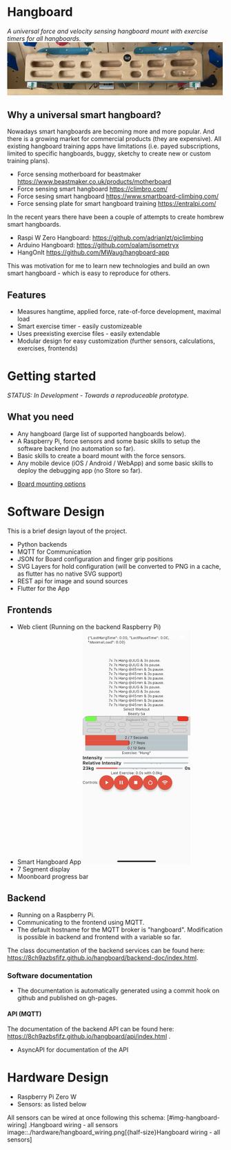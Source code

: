 # Hangboard 
*A universal force and velocity sensing hangboard mount with exercise timers for all hangboards.*
<img src="./boards/board_mount/smart_hangboard_v2.png" alt="Prototype" width="500"/>

## Why a universal smart hangboard?
Nowadays smart hangboards are becoming more and more popular. And there is a growing market for commercial
products (they are expensive).
All existing hangboard training apps have limitations (i.e. payed subscriptions,
limited to specific hangboards, buggy, sketchy to create new or custom training plans). 
+ Force sensing motherboard for beastmaker https://www.beastmaker.co.uk/products/motherboard
+ Force sensing smart hangboard https://climbro.com/
+ Force sesing smart hangboard https://www.smartboard-climbing.com/ 
+ Force sensing plate for smart hangboard training https://entralpi.com/ 

In the recent years
there have been a couple of attempts to create hombrew smart hangboards.
+ Raspi W Zero Hangboard: https://github.com/adrianlzt/piclimbing
+ Arduino Hangboard: https://github.com/oalam/isometryx 
+ HangOnIt https://github.com/MWaug/hangboard-app

This was motivation for me to learn new technologies and build an own smart hangboard - which is easy to reproduce for others.

## Features
- Measures hangtime, applied force, rate-of-force development, maximal load 
- Smart exercise timer - easily customizeable
- Uses preexisting exercise files - easily extendable
- Modular design for easy customization (further sensors, calculations, exercises, frontends)

# Getting started
*STATUS: In Development - Towards a reproduceable prototype.*


## What you need
- Any hangboard (large list of supported hangboards below).
- A Raspberry Pi, force sensors and some basic skills to setup the software backend (no automation so far).
- Basic skills to create a board mount with the force sensors.
- Any mobile device (iOS / Android / WebApp) and some basic skills to deploy the debugging app (no Store so far).

+ [Board mounting options](boards/board_mount/README.md)


# Software Design
This is a brief design layout of the project. 

- Python backends
- MQTT for Communication 
- JSON for Board configuration and finger grip positions
- SVG Layers for hold configuration (will be converted to PNG in a cache, as flutter has no native SVG support)
- REST api for image and sound sources
- Flutter for the App


## Frontends
+ Web client (Running on the backend Raspberry Pi)
+ Smart Hangboard App <img src="./frontend/flutter_hangboard/doc/app_screenshot.png" alt="Prototype" width="250"/>
+ 7 Segment display 
+ Moonboard progress bar

## Backend
- Running on a Raspberry Pi.
- Communicating to the frontend using MQTT.
- The default hostname for the MQTT broker is "hangboard". Modification is possible in backend and frontend with a variable so far.

The class documentation of the backend services can be found here: https://8ch9azbsfifz.github.io/hangboard/backend-doc/index.html.

### Software documentation
- The documentation is automatically generated using a commit hook on github and published on gh-pages.

#### API (MQTT)
The documentation of the backend API can be found here: https://8ch9azbsfifz.github.io/hangboard/api/index.html .

- AsyncAPI for documentation of the API


# Hardware Design
- Raspberry Pi Zero W
- Sensors: as listed below

All sensors can be wired at once following this schema:
[#img-hangboard-wiring]
.Hangboard wiring - all sensors
image::./hardware/hangboard_wiring.png[{half-size}Hangboard wiring - all sensors]
